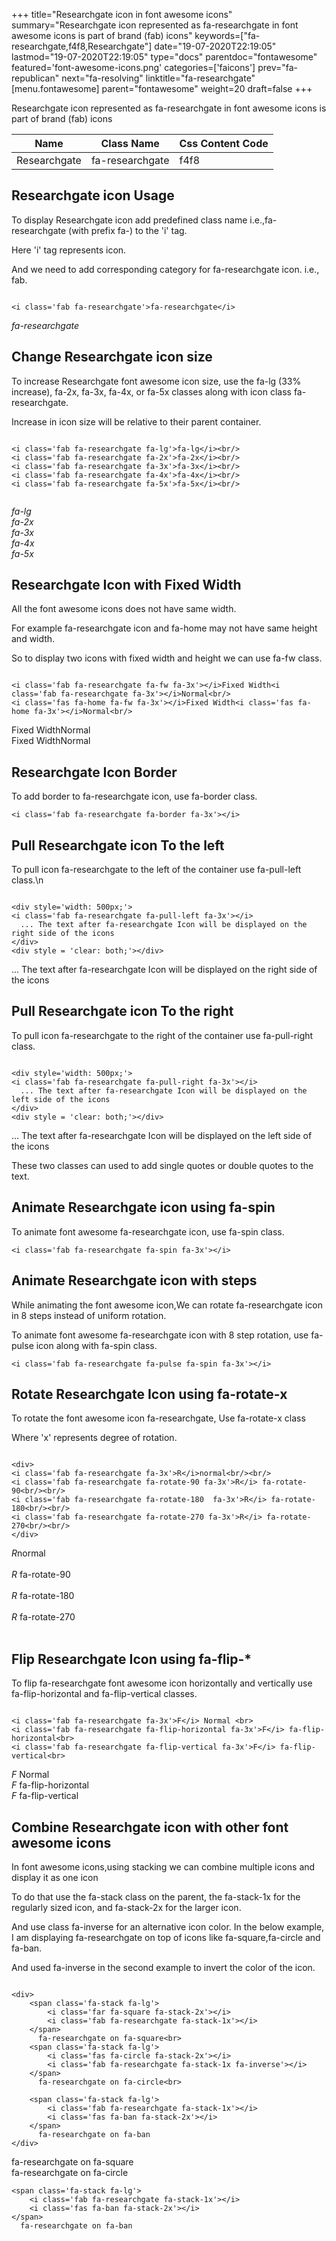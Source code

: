 +++
title="Researchgate icon in font awesome icons"
summary="Researchgate icon represented as fa-researchgate in font awesome icons is part of brand (fab) icons"
keywords=["fa-researchgate,f4f8,Researchgate"]
date="19-07-2020T22:19:05"
lastmod="19-07-2020T22:19:05"
type="docs"
parentdoc="fontawesome"
featured='font-awesome-icons.png'
categories=['faicons']
prev="fa-republican"
next="fa-resolving"
linktitle="fa-researchgate"
[menu.fontawesome]
parent="fontawesome"
weight=20
draft=false
+++


Researchgate icon represented as fa-researchgate in font awesome icons is part of brand (fab) icons

<div class='table-responsive'><table class='table'><thead><tr><th>Name</th><th>Class Name</th><th>Css Content Code</th></tr></thead><tbody><tr><td>Researchgate</td><td>fa-researchgate</td><td>f4f8</td></tr></tbody></table></div>



## Researchgate icon Usage

To display Researchgate icon add predefined class name i.e.,fa-researchgate (with prefix fa-) to the 'i' tag.

Here 'i' tag represents icon.

And we need to add corresponding category for fa-researchgate icon. i.e., fab.


```

<i class='fab fa-researchgate'>fa-researchgate</i>
```

<i class='fab fa-researchgate'>fa-researchgate</i>




## Change Researchgate icon size
To increase Researchgate font awesome icon size, use the fa-lg (33% increase), fa-2x, fa-3x, fa-4x, or fa-5x classes along with icon class fa-researchgate.

Increase in icon size will be relative to their parent container. 

```

<i class='fab fa-researchgate fa-lg'>fa-lg</i><br/>
<i class='fab fa-researchgate fa-2x'>fa-2x</i><br/>
<i class='fab fa-researchgate fa-3x'>fa-3x</i><br/>
<i class='fab fa-researchgate fa-4x'>fa-4x</i><br/>
<i class='fab fa-researchgate fa-5x'>fa-5x</i><br/>
            
```

<i class='fab fa-researchgate fa-lg'>fa-lg</i><br/>
<i class='fab fa-researchgate fa-2x'>fa-2x</i><br/>
<i class='fab fa-researchgate fa-3x'>fa-3x</i><br/>
<i class='fab fa-researchgate fa-4x'>fa-4x</i><br/>
<i class='fab fa-researchgate fa-5x'>fa-5x</i><br/>
            



## Researchgate Icon with Fixed Width 

All the font awesome icons does not have same width.

For example fa-researchgate icon and fa-home may not have same height and width.

So to display two icons with fixed width and height we can use fa-fw class.


```

<i class='fab fa-researchgate fa-fw fa-3x'></i>Fixed Width<i class='fab fa-researchgate fa-3x'></i>Normal<br/>
<i class='fas fa-home fa-fw fa-3x'></i>Fixed Width<i class='fas fa-home fa-3x'></i>Normal<br/>
```

<i class='fab fa-researchgate fa-fw fa-3x'></i>Fixed Width<i class='fab fa-researchgate fa-3x'></i>Normal<br/>
<i class='fas fa-home fa-fw fa-3x'></i>Fixed Width<i class='fas fa-home fa-3x'></i>Normal<br/>



## Researchgate Icon Border 

To add border to fa-researchgate icon, use fa-border class.


```
<i class='fab fa-researchgate fa-border fa-3x'></i>

```
<i class='fab fa-researchgate fa-border fa-3x'></i>





## Pull Researchgate icon To the left

To pull icon fa-researchgate to the left of the container use fa-pull-left class.\n

```

<div style='width: 500px;'>
<i class='fab fa-researchgate fa-pull-left fa-3x'></i>
  ... The text after fa-researchgate Icon will be displayed on the right side of the icons
</div>
<div style = 'clear: both;'></div>
```

<div style='width: 500px;'>
<i class='fab fa-researchgate fa-pull-left fa-3x'></i>
  ... The text after fa-researchgate Icon will be displayed on the right side of the icons
</div>
<div style = 'clear: both;'></div>




## Pull Researchgate icon To the right
To pull icon fa-researchgate to the right of the container use fa-pull-right class.

```

<div style='width: 500px;'>
<i class='fab fa-researchgate fa-pull-right fa-3x'></i>
  ... The text after fa-researchgate Icon will be displayed on the left side of the icons
</div>
<div style = 'clear: both;'></div>
```

<div style='width: 500px;'>
<i class='fab fa-researchgate fa-pull-right fa-3x'></i>
  ... The text after fa-researchgate Icon will be displayed on the left side of the icons
</div>
<div style = 'clear: both;'></div>

These two classes can used to add single quotes or double quotes to the text.


## Animate Researchgate icon using fa-spin
To animate font awesome fa-researchgate icon, use fa-spin class.

```
<i class='fab fa-researchgate fa-spin fa-3x'></i>
```
<i class='fab fa-researchgate fa-spin fa-3x'></i>




## Animate Researchgate icon with steps
While animating the font awesome icon,We can rotate fa-researchgate icon in 8 steps instead of uniform rotation.

To animate font awesome fa-researchgate icon with 8 step rotation, use fa-pulse icon along with fa-spin class.


```
<i class='fab fa-researchgate fa-pulse fa-spin fa-3x'></i>

```
<i class='fab fa-researchgate fa-pulse fa-spin fa-3x'></i>





## Rotate Researchgate Icon using fa-rotate-x
To rotate the font awesome icon fa-researchgate, Use fa-rotate-x class

Where 'x' represents degree of rotation.


```

<div>
<i class='fab fa-researchgate fa-3x'>R</i>normal<br/><br/>
<i class='fab fa-researchgate fa-rotate-90 fa-3x'>R</i> fa-rotate-90<br/><br/> 
<i class='fab fa-researchgate fa-rotate-180  fa-3x'>R</i> fa-rotate-180<br/><br/> 
<i class='fab fa-researchgate fa-rotate-270 fa-3x'>R</i> fa-rotate-270<br/><br/>
</div>
```

<div>
<i class='fab fa-researchgate fa-3x'>R</i>normal<br/><br/>
<i class='fab fa-researchgate fa-rotate-90 fa-3x'>R</i> fa-rotate-90<br/><br/> 
<i class='fab fa-researchgate fa-rotate-180  fa-3x'>R</i> fa-rotate-180<br/><br/> 
<i class='fab fa-researchgate fa-rotate-270 fa-3x'>R</i> fa-rotate-270<br/><br/>
</div>




## Flip Researchgate Icon using fa-flip-*
To flip fa-researchgate font awesome icon horizontally and vertically use fa-flip-horizontal and fa-flip-vertical classes. 

```

<i class='fab fa-researchgate fa-3x'>F</i> Normal <br>
<i class='fab fa-researchgate fa-flip-horizontal fa-3x'>F</i> fa-flip-horizontal<br>
<i class='fab fa-researchgate fa-flip-vertical fa-3x'>F</i> fa-flip-vertical<br>
```

<i class='fab fa-researchgate fa-3x'>F</i> Normal <br>
<i class='fab fa-researchgate fa-flip-horizontal fa-3x'>F</i> fa-flip-horizontal<br>
<i class='fab fa-researchgate fa-flip-vertical fa-3x'>F</i> fa-flip-vertical<br>




## Combine Researchgate icon with other font awesome icons
In font awesome icons,using stacking we can combine multiple icons and display it as one icon 

To do that use the fa-stack class on the parent, the fa-stack-1x for the regularly sized icon, and fa-stack-2x for the larger icon.

And use class fa-inverse for an alternative icon color. 
In the below example, I am displaying fa-researchgate on top of icons like fa-square,fa-circle and fa-ban.

And used fa-inverse in the second example to invert the color of the icon.

```

<div>
    <span class='fa-stack fa-lg'>
        <i class='far fa-square fa-stack-2x'></i>
        <i class='fab fa-researchgate fa-stack-1x'></i>
    </span>
      fa-researchgate on fa-square<br>
    <span class='fa-stack fa-lg'>
        <i class='fas fa-circle fa-stack-2x'></i>
        <i class='fab fa-researchgate fa-stack-1x fa-inverse'></i>
    </span>
      fa-researchgate on fa-circle<br>

    <span class='fa-stack fa-lg'>
        <i class='fab fa-researchgate fa-stack-1x'></i>
        <i class='fas fa-ban fa-stack-2x'></i>
    </span>
      fa-researchgate on fa-ban
</div>
```

<div>
    <span class='fa-stack fa-lg'>
        <i class='far fa-square fa-stack-2x'></i>
        <i class='fab fa-researchgate fa-stack-1x'></i>
    </span>
      fa-researchgate on fa-square<br>
    <span class='fa-stack fa-lg'>
        <i class='fas fa-circle fa-stack-2x'></i>
        <i class='fab fa-researchgate fa-stack-1x fa-inverse'></i>
    </span>
      fa-researchgate on fa-circle<br>

    <span class='fa-stack fa-lg'>
        <i class='fab fa-researchgate fa-stack-1x'></i>
        <i class='fas fa-ban fa-stack-2x'></i>
    </span>
      fa-researchgate on fa-ban
</div>






